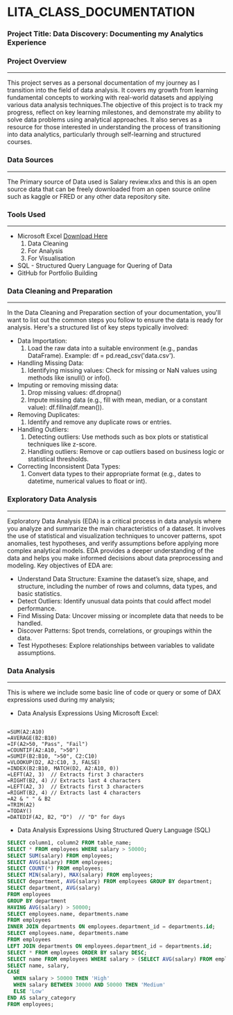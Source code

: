 # LITA_CLASS_DOCUMENTATION

### Project Title: Data Discovery: Documenting my Analytics Experience

### Project Overview
---
This project serves as a personal documentation of my journey as I transition into the field of data analysis. It covers my growth from learning fundamental concepts to working with real-world datasets and applying various data analysis techniques.The objective of this project is to track my progress, reflect on key learning milestones, and demonstrate my ability to solve data problems using analytical approaches. It also serves as a resource for those interested in understanding the process of transitioning into data analytics, particularly through self-learning and structured courses.

### Data Sources
---
The Primary source of Data used is Salary review.xlxs and this is an open source data that can be freely downloaded from an open source online such as kaggle or FRED or any other data repository site.

### Tools Used
---
- Microsoft Excel [Download Here](https://www.microsoft.com)
    1. Data Cleaning
    2. For Analysis
    3. For Visualisation
- SQL - Structured Query Language for Quering of Data
- GitHub for Portfolio Building

### Data Cleaning and Preparation
---
In the Data Cleaning and Preparation section of your documentation, you'll want to list out the common steps you follow to ensure the data is ready for analysis. Here's a structured list of key steps typically involved:
-    Data Importation:
        1. Load the raw data into a suitable environment (e.g., pandas DataFrame). Example: df = pd.read_csv('data.csv').
-    Handling Missing Data:
        1. Identifying missing values: Check for missing or NaN values using methods like isnull() or info().
-    Imputing or removing missing data:
        1. Drop missing values: df.dropna()
        2. Impute missing data (e.g., fill with mean, median, or a constant value): df.fillna(df.mean()).
-    Removing Duplicates:
        1. Identify and remove any duplicate rows or entries.
-    Handling Outliers:
        1. Detecting outliers: Use methods such as box plots or statistical techniques like z-score.
        2. Handling outliers: Remove or cap outliers based on business logic or statistical thresholds.
-    Correcting Inconsistent Data Types:
        1. Convert data types to their appropriate format (e.g., dates to datetime, numerical values to float or int).

### Exploratory Data Analysis
---
Exploratory Data Analysis (EDA) is a critical process in data analysis where you analyze and summarize the main characteristics of a dataset. It involves the use of statistical and visualization techniques to uncover patterns, spot anomalies, test hypotheses, and verify assumptions before applying more complex analytical models. EDA provides a deeper understanding of the data and helps you make informed decisions about data preprocessing and modeling. Key objectives of EDA are:
- Understand Data Structure: Examine the dataset’s size, shape, and structure, including the number of rows and columns, data types, and basic statistics.
- Detect Outliers: Identify unusual data points that could affect model performance.
- Find Missing Data: Uncover missing or incomplete data that needs to be handled.
- Discover Patterns: Spot trends, correlations, or groupings within the data.
- Test Hypotheses: Explore relationships between variables to validate assumptions.

### Data Analysis
---
This is where we include some basic line of code or query or some of DAX expressions used during my analysis;
- Data Analysis Expressions Using Microsoft Excel:
```EXCEL

=SUM(A2:A10)
=AVERAGE(B2:B10)
=IF(A2>50, "Pass", "Fail")
=COUNTIF(A2:A10, ">50")
=SUMIF(B2:B10, ">50", C2:C10)
=VLOOKUP(D2, A2:C10, 3, FALSE)
=INDEX(B2:B10, MATCH(D2, A2:A10, 0))
=LEFT(A2, 3)  // Extracts first 3 characters
=RIGHT(B2, 4) // Extracts last 4 characters
=LEFT(A2, 3)  // Extracts first 3 characters
=RIGHT(B2, 4) // Extracts last 4 characters
=A2 & " " & B2
=TRIM(A2)
=TODAY()
=DATEDIF(A2, B2, "D")  // "D" for days

```
- Data Analysis Expressions Using Structured Query Language (SQL)

```SQL
SELECT column1, column2 FROM table_name;
SELECT * FROM employees WHERE salary > 50000;
SELECT SUM(salary) FROM employees;
SELECT AVG(salary) FROM employees;
SELECT COUNT(*) FROM employees;
SELECT MIN(salary), MAX(salary) FROM employees;
SELECT department, AVG(salary) FROM employees GROUP BY department;
SELECT department, AVG(salary)
FROM employees
GROUP BY department
HAVING AVG(salary) > 50000;
SELECT employees.name, departments.name
FROM employees
INNER JOIN departments ON employees.department_id = departments.id;
SELECT employees.name, departments.name
FROM employees
LEFT JOIN departments ON employees.department_id = departments.id;
SELECT * FROM employees ORDER BY salary DESC;
SELECT name FROM employees WHERE salary > (SELECT AVG(salary) FROM employees);
SELECT name, salary, 
CASE
  WHEN salary > 50000 THEN 'High'
  WHEN salary BETWEEN 30000 AND 50000 THEN 'Medium'
  ELSE 'Low'
END AS salary_category
FROM employees;

```



